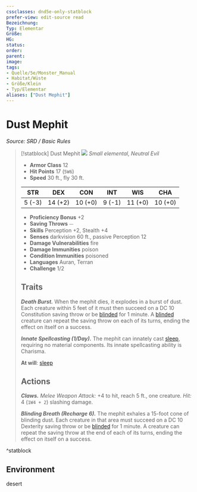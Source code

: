 ```yaml
---
cssclasses: dnd5e-only-statblock
prefer-view: edit-source read
Bezeichnung: 
Typ: Elementar
Größe: 
HG: 
status:
order:
parent:
image: 
tags:
- Quelle/5e/Monster_Manual
- Habitat/Wüste
- Größe/Klein
- Typ/Elementar
aliases: ["Dust Mephit"]
---
```

# Dust Mephit
*Source: SRD / Basic Rules*  

> [!statblock] Dust Mephit
> ![](compendium/bestiary/elemental/token/dust-mephit.png#token)
> *Small elemental, Neutral Evil*
> 
> - **Armor Class** 12 
> - **Hit Points** 17 (`5W6`)
> - **Speed** 30 ft., fly 30 ft.
> 
> |STR|DEX|CON|INT|WIS|CHA|
> |:---:|:---:|:---:|:---:|:---:|:---:|
> | 5 (-3)|14 (+2)|10 (+0)| 9 (-1)|11 (+0)|10 (+0)|
> 
> - **Proficiency Bonus** +2
> - **Saving Throws** ⏤
> - **Skills** Perception +2, Stealth +4
> - **Senses** darkvision 60 ft., passive Perception 12
> - **Damage Vulnerabilities** fire
> - **Damage Immunities** poison
> - **Condition Immunities** poisoned
> - **Languages** Auran, Terran
> - **Challenge** 1/2
> 
> ## Traits
> 
> ***Death Burst.*** When the mephit dies, it explodes in a burst of dust. Each creature within 5 feet of it must then succeed on a DC 10 Constitution saving throw or be [blinded](rules/conditions.md#blinded) for 1 minute. A [blinded](rules/conditions.md#blinded) creature can repeat the saving throw on each of its turns, ending the effect on itself on a success.
> 
> ***Innate Spellcasting (1/Day).*** The mephit can innately cast [sleep](compendium/spells/sleep.md), requiring no material components. Its innate spellcasting ability is Charisma.
> 
> **At will**: [sleep](compendium/spells/sleep.md)
> 
> ## Actions
> 
> ***Claws.*** *Melee Weapon Attack:* +4 to hit, reach 5 ft., one creature. *Hit:* 4 (`1W4 + 2`) slashing damage.
> 
> ***Blinding Breath (Recharge 6).*** The mephit exhales a 15-foot cone of blinding dust. Each creature in that area must succeed on a DC 10 Dexterity saving throw or be [blinded](rules/conditions.md#blinded) for 1 minute. A creature can repeat the saving throw at the end of each of its turns, ending the effect on itself on a success.

^statblock

## Environment

desert
